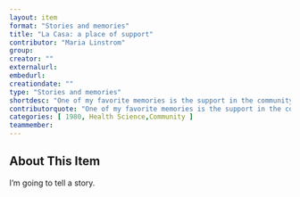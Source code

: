 ```yaml
---
layout: item
format: "Stories and memories"
title: "La Casa: a place of support"
contributor: "Maria Linstrom"
group: 
creator: ""
externalurl: 
embedurl: 
creationdate: ""
type: "Stories and memories"
shortdesc: "One of my favorite memories is the support in the community that La Casa gave to me when I had no one."
contributorquote: "One of my favorite memories is the support in the community that La Casa gave to me when I had no one. Being a single parent was so hard and then trying to get an education was even harder. But La Casa you always, I mean I could always bank on coming here with my son, and people not being angry about Felipe being around, playing around and then us being able to take time for not only myself, but to study, to get myself grounded... La Casa means even more because I am not who I am, I am who I am because of La Casa."
categories: [ 1980, Health Science,Community ]
teammember: 
---
```


## About This Item

I’m going to tell a story.

